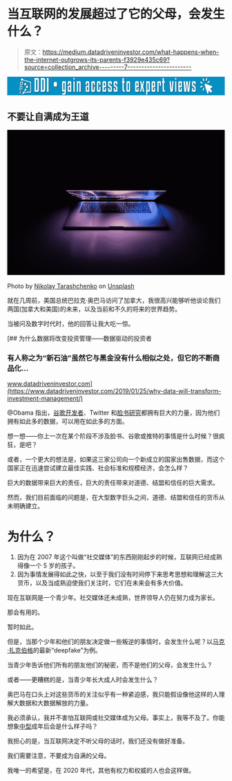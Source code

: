 # 当互联网的发展超过了它的父母，会发生什么？

> 原文：<https://medium.datadriveninvestor.com/what-happens-when-the-internet-outgrows-its-parents-f3929e435c69?source=collection_archive---------7----------------------->

[![](img/5819226c0fad9e0eb8aec36ed079f1cc.png)](http://www.track.datadriveninvestor.com/1B9E)

## 不要让自满成为王道

![](img/91e8e2836ca318c4d9382a0f5efe02bb.png)

Photo by [Nikolay Tarashchenko](https://unsplash.com/@beautyoftechnology?utm_source=medium&utm_medium=referral) on [Unsplash](https://unsplash.com?utm_source=medium&utm_medium=referral)

就在几周前，美国总统巴拉克·奥巴马访问了加拿大，我很高兴能够听他谈论我们两国(加拿大和美国)的未来，以及当前和不久的将来的世界趋势。

当被问及数字时代时，他的回答让我大吃一惊。

[](https://www.datadriveninvestor.com/2019/01/25/why-data-will-transform-investment-management/) [## 为什么数据将改变投资管理——数据驱动的投资者

### 有人称之为“新石油”虽然它与黑金没有什么相似之处，但它的不断商品化…

www.datadriveninvestor.com](https://www.datadriveninvestor.com/2019/01/25/why-data-will-transform-investment-management/) 

@Obama 指出，[谷歌开发者](https://medium.com/u/991272e72e68?source=post_page-----f3929e435c69--------------------------------)、Twitter 和[脸书研究](https://medium.com/u/25aae929dbb1?source=post_page-----f3929e435c69--------------------------------)都拥有巨大的力量，因为他们拥有如此多的数据，可以用在如此多的方面。

想一想——你上一次在某个阶段不涉及脸书、谷歌或推特的事情是什么时候？很疯狂，是吧？

或者，一个更大的想法是，如果这三家公司向一个新成立的国家出售数据，而这个国家正在迅速尝试建立最佳实践、社会标准和规模经济，会怎么样？

巨大的数据带来巨大的责任，巨大的责任带来对道德、结盟和信任的巨大需求。

然而，我们目前面临的问题是，在大型数字巨头之间，道德、结盟和信任的货币从未明确建立。

# 为什么？

1.  因为在 2007 年这个叫做“社交媒体”的东西刚刚起步的时候，互联网已经成熟得像一个 5 岁的孩子。
2.  因为事情发展得如此之快，以至于我们没有时间停下来思考思想和理解这三大货币，以及当成熟迫使我们关注时，它们在未来会有多大价值。

现在互联网是一个青少年。社交媒体还未成熟，世界领导人仍在努力成为家长。

那会有用的。

暂时如此。

但是，当那个少年和他们的朋友决定做一些叛逆的事情时，会发生什么呢？以[马克·扎克伯格](https://gizmodo.com/meet-the-deepfake-zuck-same-as-the-real-zuck-1835432170)的最新“deepfake”为例。

当青少年告诉他们所有的朋友他们的秘密，而不是他们的父母，会发生什么？

或者——更糟糕的是，当青少年长大成人时会发生什么？

奥巴马在口头上对这些货币的关注似乎有一种紧迫感，我只能假设像他这样的人理解大数据和大数据解放的力量。

我必须承认，我并不害怕互联网或社交媒体成为父母。事实上，我等不及了。你能想象[中型](https://medium.com/u/504c7870fdb6?source=post_page-----f3929e435c69--------------------------------)成年后会是什么样子吗？

我担心的是，当互联网决定不听父母的话时，我们还没有做好准备。

我们需要注意，不要成为自满的父母。

我唯一的希望是，在 2020 年代，其他有权力和权威的人也会这样做。